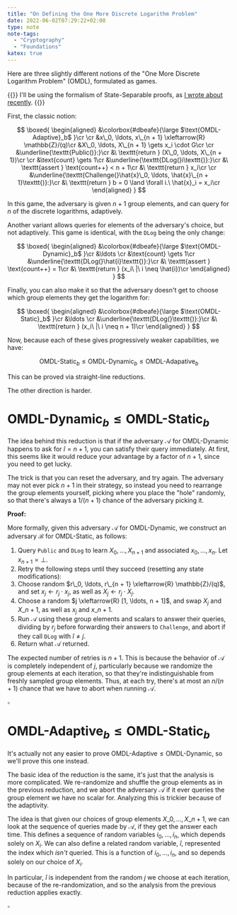 ```yaml
---
title: "On Defining the One More Discrete Logarithm Problem"
date: 2022-06-02T07:29:22+02:00
type: note
note-tags:
  - "Cryptography"
  - "Foundations"
katex: true
---
```


Here are three slightly different notions of the "One More Discrete Logarithm Problem" (OMDL), formulated as games.
<!--more-->

{{<note>}}
I'll be using the formalism of State-Separable proofs,
as [I wrote about recently](/posts/2022/05/state-separable-proofs-for-the-curious-cryptographer/).
{{</note>}}

First, the classic notion:

$$
\boxed{
\begin{aligned}
&\colorbox{#dbeafe}{\large
$\text{OMDL-Adaptive}_b$
}\cr
\cr
&x\_0, \ldots, x\_{n + 1} \xleftarrow{R} \mathbb{Z}/(q)\cr
&X\_0, \ldots, X\_{n + 1} \gets x_i \cdot G\cr
\cr
&\underline{\texttt{Public()}:}\cr
&\ \texttt{return } (X\_0, \ldots, X\_{n + 1})\cr
\cr
&\text{count} \gets 1\cr
&\underline{\texttt{DLog(}i\texttt{)}:}\cr
&\ \texttt{assert } \text{count++} < n + 1\cr
&\ \texttt{return } x_i\cr
\cr
&\underline{\texttt{Challenge(}\hat{x}\_0, \ldots, \hat{x}\_{n + 1}\texttt{)}:}\cr
&\ \texttt{return } b = 0 \land \forall i.\ \hat{x}_i = x_i\cr
\end{aligned}
}
$$

In this game, the adversary is given $n + 1$ group elements,
and can query for $n$ of the discrete logarithms, adaptively.

Another variant allows queries for elements of the adversary's
choice, but not adaptively. This game is identical,
with the $\texttt{DLog}$ being the only change:

$$
\boxed{
\begin{aligned}
&\colorbox{#dbeafe}{\large
$\text{OMDL-Dynamic}_b$
}\cr
&\ldots
\cr
&\text{count} \gets 1\cr
&\underline{\texttt{DLog(}\hat{i}\texttt{)}:}\cr
&\ \texttt{assert } \text{count++} = 1\cr
&\ \texttt{return } (x_i\ |\ i \neq \hat{i})\cr
\end{aligned}
}
$$

Finally, you can also make it so that the adversary doesn't
get to choose which group elements they get the logarithm
for:

$$
\boxed{
\begin{aligned}
&\colorbox{#dbeafe}{\large
$\text{OMDL-Static}_b$
}\cr
&\ldots
\cr
&\underline{\texttt{DLog(}\texttt{)}:}\cr
&\ \texttt{return } (x_i\ |\ i \neq n + 1)\cr
\end{aligned}
}
$$

Now, because each of these gives progressively weaker
capabilities, we have:

$$
\text{OMDL-Static}_b \leq \text{OMDL-Dynamic}_b \leq \text{OMDL-Adapative}_b
$$

This can be proved via straight-line reductions.

The other direction is harder.

# $\text{OMDL-Dynamic}_b \leq \text{OMDL-Static}_b$

The idea behind this reduction is that if the adversary
$\mathcal{A}$ for $\text{OMDL-Dynamic}$ happens to ask
for $\hat{i} = n + 1$, you can satisfy their query immediately.
At first, this seems like it would reduce your advantage by
a factor of $n + 1$, since you need to get lucky.

The trick is that you can reset the adversary, and try again.
The adversary may not ever pick $n + 1$ in their strategy,
so instead you need to rearrange the group elements yourself,
picking where you place the "hole" randomly, so that there's
always a $1 / (n + 1)$ chance of the adversary picking it.

**Proof:**

More formally, given this adversary $\mathcal{A}$ for $\text{OMDL-Dynamic}$, we construct an adversary $\mathcal{B}$ for
$\text{OMDL-Static}$, as follows:

1. Query $\texttt{Public}$ and $\texttt{DLog}$ to learn $X_0, \ldots, X_{n + 1}$ and associated $x_0, \ldots, x_n$. Let $x_{n + 1} = \bot$.
2. Retry the following steps until they succeed (resetting any state modifications):
3. Choose random $r\_0, \ldots, r\_{n + 1} \xleftarrow{R} \mathbb{Z}/(q)$, and set $x_j \gets r_j \cdot x_j$, as well as $X_j \gets r_j \cdot X_j$.
4. Choose a random $j \xleftarrow{R} [1, \ldots, n + 1]$, and swap $X_j$ and $X\_{n + 1}$, as well as $x_j$ and $x\_{n + 1}$.
5. Run $\mathcal{A}$ using these group elements and scalars to answer their queries,
dividing by $r_j$ before forwarding their answers to $\texttt{Challenge}$, and abort if they call $\texttt{DLog}$ with $\hat{i} \neq j$.
6. Return what $\mathcal{A}$ returned.

The expected number of retries is $n + 1$. This is because the
behavior of $\mathcal{A}$ is completely independent
of $j$, particularly because we randomize the group elements
at each iteration, so that they're indistinguishable from
freshly sampled group elements. Thus, at each try,
there's at most an $n / (n + 1)$ chance that we have to abort
when running $\mathcal{A}$.

$\square$

# $\text{OMDL-Adaptive}_b \leq \text{OMDL-Static}_b$

It's actually not any easier to prove $\text{OMDL-Adaptive} \leq \text{OMDL-Dynamic}$,
so we'll prove this one instead.

The basic idea of the reduction is the same, it's just that the analysis is
more complicated. We re-randomize and shuffle the group elements as in the previous
reduction, and we abort the adversary $\mathcal{A}$ if it ever queries the group
element we have no scalar for. Analyzing this is trickier because of the adaptivity.

The idea is that given our choices of group elements $X\_0, \ldots, X\_{n + 1}$,
we can look at the sequence of queries made by $\mathcal{A}$, if they get
the answer each time. This defines a sequence of random variables $i_0, \ldots, i_n$,
which depends solely on $X_i$. We can also define a related random variable,
$\hat{i}$, represented the index which *isn't* queried. This is a function of $i_0, \ldots, i_n$,
and so depends solely on our choice of $X_i$.

In particular, $\hat{i}$ is independent from the random $j$ we choose at each iteration,
because of the re-randomization, and so the analysis from the previous reduction
applies exactly.

$\square$
